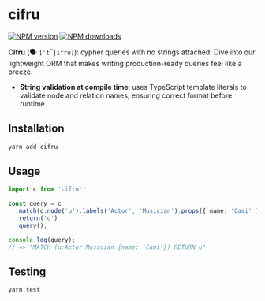 # cifru

[![NPM version](https://img.shields.io/npm/v/cifru.svg?style=flat)](https://www.npmjs.com/package/cifru)
[![NPM downloads](https://img.shields.io/npm/dm/cifru.svg?style=flat)](https://www.npmjs.com/package/cifru)

**Cifru** (🗣 `[ˈt͡ʃifru]`): cypher queries with no strings attached! Dive into our lightweight ORM that makes writing production-ready queries feel like a breeze.

- **String validation at compile time**: uses TypeScript template literals to validate node and relation names, ensuring correct format before runtime.

## Installation

```bash
yarn add cifru
```

## Usage

```ts
import c from 'cifru';

const query = c
  .match(c.node('u').labels('Actor', 'Musician').props({ name: 'Cami' }))
  .return('u')
  .query();

console.log(query);
// => "MATCH (u:Actor|Musician {name: 'Cami'}) RETURN u"
```

## Testing

```bash
yarn test
```